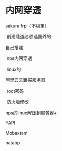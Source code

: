 # 内网穿透

sakura frp（不稳定）

​	创建隧道必须选国外的

自己搭建

​	nps内网穿透

​	linux的

阿里云云翼买服务器

​	root密码

​	防火墙修改

nps的linux解压到服务器+

YAPI

Mobaxtam

natapp





​	